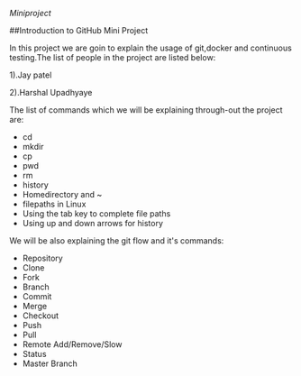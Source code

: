 ﻿﻿﻿﻿﻿﻿﻿﻿﻿﻿﻿﻿﻿﻿﻿﻿*Miniproject*##Introduction to GitHub Mini ProjectIn this project we are goin to explain the usage of git,docker and continuous testing.The list of people in the project are listed below:1).Jay patel2).Harshal UpadhyayeThe list of commands which we will be explaining through-out the project are:* cd* mkdir* cp* pwd* rm* history* Homedirectory and ~* filepaths in Linux* Using the tab key to complete file paths* Using up and down arrows for historyWe will be also explaining the git flow and it's commands:*  Repository* Clone* Fork* Branch* Commit* Merge* Checkout* Push* Pull* Remote Add/Remove/Slow* Status* Master Branch
